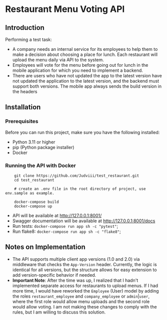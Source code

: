 # Restaurant Menu Voting API

## Introduction
Performing a test task:
- A company needs an internal service for its employees to help them
to make a decision about choosing a place for lunch. Each restaurant will upload the menu daily via API to the system.
- Employees will vote for the menu before going out for lunch in the mobile application
for which you need to implement a backend. 
- There are users who have not updated the app to the latest version have not updated the application to the latest version, and the backend must support both
versions. The mobile app always sends the build version in the headers
## Installation

### Prerequisites
Before you can run this project, make sure you have the following installed:

- Python 3.11 or higher
- pip (Python package installer)
- Docker

### Running the API with Docker
```shell
    git clone https://github.com/Judviii/test_restaurant.git
    cd test_restaurant

    # create an .env file in the root directory of project, use env.sample as example.

    docker-compose build
    docker-compose up
```
- API will be available at http://127.0.0.1:8001/
- Swagger documentation will be available at http://127.0.0.1:8001/docs
- Run tests: `docker-compose run app sh -c "pytest"`;
- Run flake8: `docker-compose run app sh -c "flake8"`;
## Notes on Implementation
- The API supports multiple client app versions (1.0 and 2.0) via middleware that checks the `App-Version` header. Currently, the logic is identical for all versions, but the structure allows for easy extension to add version-specific behavior if needed.
- **Important Note**: After the time was up, I realized that I hadn't implemented separate access for restaurants to upload menus. If I had more time, I would have reworked the `Employee` (User) model by adding the roles `restaurant_employee` and `company_employee` or `admin`|`user`, where the first role would allow menu uploads and the second role would allow voting. I am not making these changes to comply with the rules, but I am willing to discuss this solution.
